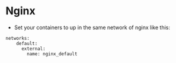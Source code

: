 # Nginx

- Set your containers to up in the same network of nginx like this:
```
networks:
    default:
      external:
        name: nginx_default
```